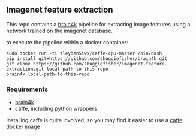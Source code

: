 ## Imagenet feature extraction

This repo contains a [brain4k](https://github.com/shuggiefisher/brain4k) pipeline for extracting image features using a network trained on the imagenet database.

to execute the pipeline within a docker container:

```
sudo docker run -ti tleyden5iwx/caffe-cpu-master /bin/bash
pip install git+https://github.com/shuggiefisher/brain4k.git
git clone https://github.com/shuggiefisher/imagenet-feature-extraction.git local-path-to-this-repo
brain4k local-path-to-this-repo
```

### Requirements
- [brain4k](https://github.com/shuggiefisher/brain4k)
- caffe, including python wrappers

Installing caffe is quite involved, so you may find it easier to use a
[caffe docker image](https://registry.hub.docker.com/u/tleyden5iwx/caffe/)